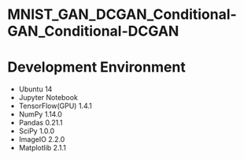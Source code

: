 # MNIST_GAN_DCGAN_Conditional-GAN_Conditional-DCGAN

# Development Environment
* Ubuntu 14
* Jupyter Notebook
* TensorFlow(GPU) 1.4.1
* NumPy 1.14.0
* Pandas 0.21.1
* SciPy 1.0.0
* ImageIO 2.2.0
* Matplotlib 2.1.1
